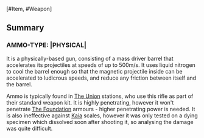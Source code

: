 [#Item, #Weapon]

## Summary

### AMMO-TYPE: |PHYSICAL|

It is a physically-based gun, consisting of a mass driver barrel that accelerates its projectiles at speeds of up to 500m/s. It uses liquid nitrogen to cool the barrel enough so that the magnetic projectile inside can be accelerated to ludicrous speeds, and reduce any friction between itself and the barrel.

Ammo is typically found in [The Union](../../../Factions/The%20Union.md) stations, who use this rifle as part of their standard weapon kit. It is highly penetrating, however it won't penetrate [The Foundation](../../../Factions/The%20Foundation.md) armours - higher penetrating power is needed. It is also ineffective against [Kaia](../../../Species/Fauna/Kaia.md) scales, however it was only tested on a dying specimen which dissolved soon after shooting it, so analysing the damage was quite difficult.